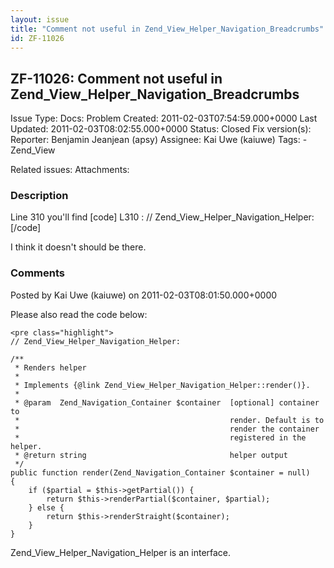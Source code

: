 ```yaml
---
layout: issue
title: "Comment not useful in Zend_View_Helper_Navigation_Breadcrumbs"
id: ZF-11026
---
```


ZF-11026: Comment not useful in Zend\_View\_Helper\_Navigation\_Breadcrumbs
---------------------------------------------------------------------------

 Issue Type: Docs: Problem Created: 2011-02-03T07:54:59.000+0000 Last Updated: 2011-02-03T08:02:55.000+0000 Status: Closed Fix version(s): 
 Reporter:  Benjamin Jeanjean (apsy)  Assignee:  Kai Uwe (kaiuwe)  Tags: - Zend\_View
 
 Related issues: 
 Attachments: 
### Description

Line 310 you'll find [code] L310 : // Zend\_View\_Helper\_Navigation\_Helper: [/code]

I think it doesn't should be there.

 

 

### Comments

Posted by Kai Uwe (kaiuwe) on 2011-02-03T08:01:50.000+0000

Please also read the code below:

 
    <pre class="highlight">
    // Zend_View_Helper_Navigation_Helper:
    
    /**
     * Renders helper
     *
     * Implements {@link Zend_View_Helper_Navigation_Helper::render()}.
     *
     * @param  Zend_Navigation_Container $container  [optional] container to
     *                                               render. Default is to
     *                                               render the container
     *                                               registered in the helper.
     * @return string                                helper output
     */
    public function render(Zend_Navigation_Container $container = null)
    {
        if ($partial = $this->getPartial()) {
            return $this->renderPartial($container, $partial);
        } else {
            return $this->renderStraight($container);
        }
    }


Zend\_View\_Helper\_Navigation\_Helper is an interface.

 

 